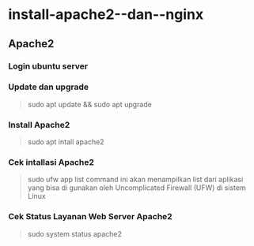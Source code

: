 # install-apache2--dan--nginx

## Apache2
### Login ubuntu server
### Update dan upgrade
> sudo apt update && sudo apt upgrade
### Install Apache2 
> sudo apt intall apache2
### Cek intallasi Apache2
> sudo ufw app list 
command ini akan menampilkan list dari aplikasi yang bisa di gunakan oleh Uncomplicated Firewall (UFW) di sistem Linux
### Cek Status Layanan Web Server Apache2
> sudo system status apache2
